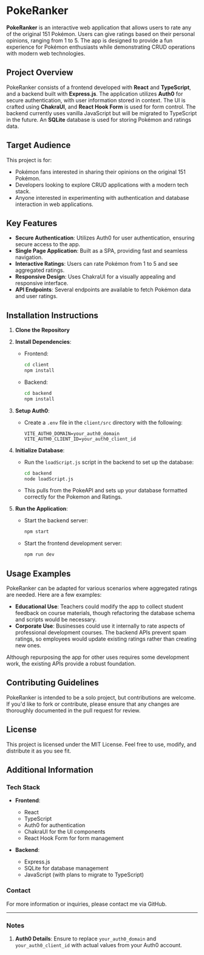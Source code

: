 # PokeRanker

**PokeRanker** is an interactive web application that allows users to rate any of the original 151 Pokémon. Users can give ratings based on their personal opinions, ranging from 1 to 5. The app is designed to provide a fun experience for Pokémon enthusiasts while demonstrating CRUD operations with modern web technologies.

## Project Overview

PokeRanker consists of a frontend developed with **React** and **TypeScript**, and a backend built with **Express.js**. The application utilizes **Auth0** for secure authentication, with user information stored in context. The UI is crafted using **ChakraUI**, and **React Hook Form** is used for form control. The backend currently uses vanilla JavaScript but will be migrated to TypeScript in the future. An **SQLite** database is used for storing Pokémon and ratings data.

## Target Audience

This project is for:
- Pokémon fans interested in sharing their opinions on the original 151 Pokémon.
- Developers looking to explore CRUD applications with a modern tech stack.
- Anyone interested in experimenting with authentication and database interaction in web applications.

## Key Features

- **Secure Authentication**: Utilizes Auth0 for user authentication, ensuring secure access to the app.
- **Single Page Application**: Built as a SPA, providing fast and seamless navigation.
- **Interactive Ratings**: Users can rate Pokémon from 1 to 5 and see aggregated ratings.
- **Responsive Design**: Uses ChakraUI for a visually appealing and responsive interface.
- **API Endpoints**: Several endpoints are available to fetch Pokémon data and user ratings.

## Installation Instructions

1. **Clone the Repository**

2. **Install Dependencies**:
   - Frontend:
     ```bash
     cd client
     npm install
     ```
   - Backend:
     ```bash
     cd backend
     npm install
     ```

3. **Setup Auth0**:
   - Create a `.env` file in the `client/src` directory with the following:
     ```env
     VITE_AUTH0_DOMAIN=your_auth0_domain
     VITE_AUTH0_CLIENT_ID=your_auth0_client_id
     ```

4. **Initialize Database**:
   - Run the `loadScript.js` script in the backend to set up the database:
     ```bash
     cd backend
     node loadScript.js
     ```
   - This pulls from the PokeAPI and sets up your database formatted correctly for the Pokemon and Ratings.

5. **Run the Application**:
   - Start the backend server:
     ```bash
     npm start
     ```
   - Start the frontend development server:
     ```bash
     npm run dev
     ```

## Usage Examples

PokeRanker can be adapted for various scenarios where aggregated ratings are needed. Here are a few examples:

- **Educational Use**: Teachers could modify the app to collect student feedback on course materials, though refactoring the database schema and scripts would be necessary.
- **Corporate Use**: Businesses could use it internally to rate aspects of professional development courses. The backend APIs prevent spam ratings, so employees would update existing ratings rather than creating new ones.

Although repurposing the app for other uses requires some development work, the existing APIs provide a robust foundation.

## Contributing Guidelines

PokeRanker is intended to be a solo project, but contributions are welcome. If you'd like to fork or contribute, please ensure that any changes are thoroughly documented in the pull request for review.

## License

This project is licensed under the MIT License. Feel free to use, modify, and distribute it as you see fit.

## Additional Information

### Tech Stack

- **Frontend**:
  - React
  - TypeScript
  - Auth0 for authentication
  - ChakraUI for the UI components
  - React Hook Form for form management

- **Backend**:
  - Express.js
  - SQLite for database management
  - JavaScript (with plans to migrate to TypeScript)

### Contact

For more information or inquiries, please contact me via GitHub.

---

### Notes

1. **Auth0 Details**: Ensure to replace `your_auth0_domain` and `your_auth0_client_id` with actual values from your Auth0 account.
